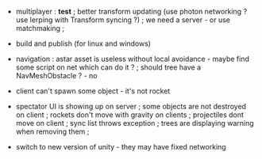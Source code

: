 
- multiplayer : **test** ; better transform updating (use photon networking ? use lerping with Transform syncing ?) ; we need a server - or use matchmaking ;

- build and publish (for linux and windows)

- navigation : astar asset is useless without local avoidance - maybe find some script on net which can do it ? ; should tree have a NavMeshObstacle ? - no

- client can't spawn some object - it's not rocket

- spectator UI is showing up on server ; some objects are not destroyed on client ; rockets don't move with gravity on clients ; projectiles dont move on client ; sync list throws exception ; trees are displaying warning when removing them ;

- switch to new version of unity - they may have fixed networking

